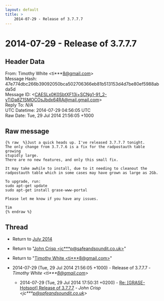 ```yaml
---
layout: default
title: >
    2014-07-29 - Release of 3.7.7.7
---
```


# 2014-07-29 - Release of 3.7.7.7

## Header Data

From: Timothy White \<ti***8@gmail.com\><br>
Message Hash: 47e774dbc266b39092050bca502706366eb81b513153d4d7be80ef5988abda5d<br>
Message ID: \<CAESLx0K0SbtXF13i+SCNg1-91_2-yTiDa8Z1SMOCOsJbdx64RA@mail.gmail.com\><br>
Reply To: _N/A_<br>
UTC Datetime: 2014-07-29 04:56:05 UTC<br>
Raw Date: Tue, 29 Jul 2014 21:56:05 +1000<br>

## Raw message

```
{% raw  %}Just a quick heads up. I've released 3.7.7.7 tonight.
The only change from 3.7.7.6 is a fix for the radpostauth table growing
stupidly large.
There are no new features, and only this small fix.

It may take awhile to install, due to it needing to cleanout the
radpostauth table which in some cases may have grown as large as 2Gb.

To upgrade, run:
sudo apt-get update
sudo apt-get install grase-www-portal

Please let me know if you have any issues.

Tim
{% endraw %}
```

## Thread

+ Return to [July 2014](/archive/2014/07)

+ Return to "[John Crisp <jc***p<span>@</span>safeandsoundit.co.uk>](/authors/jc___p_at_safeandsoundit_co_uk)"
+ Return to "[Timothy White <ti***8<span>@</span>gmail.com>](/authors/ti___8_at_gmail_com)"

+ 2014-07-29 (Tue, 29 Jul 2014 21:56:05 +1000) - Release of 3.7.7.7 - _Timothy White \<ti***8@gmail.com\>_
  + 2014-07-29 (Tue, 29 Jul 2014 17:50:31 +0200) - [Re: [GRASE-Hotspot] Release of 3.7.7.7](/archive/2014/07/d26b7a374dc75c057d294a456228000a4d294afe2a60994f1195b7deecdbd4c9) - _John Crisp \<jc***p@safeandsoundit.co.uk\>_

